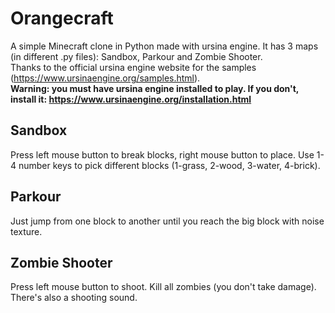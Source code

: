 # Orangecraft
A simple Minecraft clone in Python made with ursina engine. It has 3 maps (in different .py files): Sandbox, Parkour and Zombie Shooter.<br>
Thanks to the official ursina engine website for the samples (https://www.ursinaengine.org/samples.html).<br>
<b>Warning: you must have ursina engine installed to play. If you don't, install it: https://www.ursinaengine.org/installation.html</b>

## Sandbox
Press left mouse button to break blocks, right mouse button to place. Use 1-4 number keys to pick different blocks (1-grass, 2-wood, 3-water, 4-brick).

## Parkour
Just jump from one block to another until you reach the big block with noise texture.

## Zombie Shooter
Press left mouse button to shoot. Kill all zombies (you don't take damage).
There's also a shooting sound.

